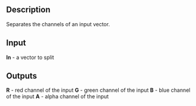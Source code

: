 ## Description
Separates the channels of an input vector.

## Input
**In** - a vector to split

## Outputs
**R** - red channel of the input
**G** - green channel of the input
**B** - blue channel of the input
**A** - alpha channel of the input